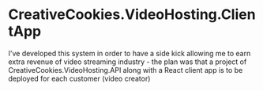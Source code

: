 # CreativeCookies.VideoHosting.ClientApp
I've developed this system in order to have a side kick allowing me to earn extra revenue of video streaming industry - the plan was that a project of CreativeCookies.VideoHosting.API along with a React client app is to be deployed for each customer (video creator) 
